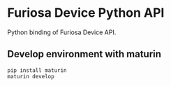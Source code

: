 # Furiosa Device Python API

Python binding of Furiosa Device API.

## Develop environment with maturin
```
pip install maturin
maturin develop
```